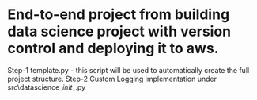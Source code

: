 # End-to-end project from building data science project with version control and deploying it to aws.
Step-1 template.py - this script will be used to automatically create the full project structure.
Step-2 Custom Logging implementation under src\datascience\__init__.py